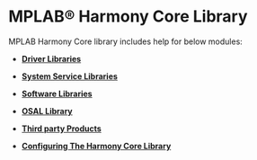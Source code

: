 # MPLAB® Harmony Core Library

MPLAB Harmony Core library includes help for below modules:

-   **[Driver Libraries](GUID-4FA4B38A-8C7F-46A3-9D08-4B8C5CE26712.md)**  

-   **[System Service Libraries](GUID-EA5ADDDE-73D5-43CB-B474-0752CA9A1A50.md)**  

-   **[Software Libraries](GUID-7249D18B-E049-45D9-96DD-B6329375E344.md)**  

-   **[OSAL Library](GUID-8AEFE0B0-CE35-4F99-ACF4-7C8E10D3BBB6.md)**  

-   **[Third party Products](GUID-2FB7347D-8FBD-411F-88D8-58A813EA9498.md)**  

-   **[Configuring The Harmony Core Library](GUID-F1244C57-71EF-492B-8104-473C8CECC20F.md)**  


